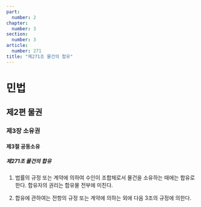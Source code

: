 ```yaml
---
part:
  number: 2
chapter:
  number: 3
section:
  number: 3
article:
  number: 271
title: "제271조 물건의 합유"
---
```

# 민법

## 제2편 물권

### 제3장 소유권

#### 제3절 공동소유

##### 제271조 물건의 합유

1. 법률의 규정 또는 계약에 의하여 수인이 조합체로서 물건을 소유하는 때에는 합유로 한다. 합유자의 권리는 합유물 전부에 미친다.

2. 합유에 관하여는 전항의 규정 또는 계약에 의하는 외에 다음 3조의 규정에 의한다.
